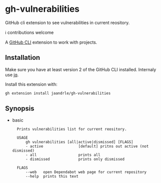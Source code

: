 # gh-vulnerabilities
GitHub cli extension to see vulnerabilities in current reository.

ℹ️ contributions welcome

A [GitHub CLI](https://cli.github.com/) extension to work with projects.

## Installation

Make sure you have at least version 2 of the GitHub CLI installed. Internaly use [jq](https://stedolan.github.io/jq/).

Install this extension with:
```bash
gh extension install jaandrle/gh-vulnerabilities
```

## Synopsis
- basic
  ```text
    Prints vulnerabilities list for current reository.

    USAGE
        gh vulnerabilities [all|active|dismissed] [FLAGS]
        - active                [default] pritns out active (not dismissed)
        - all                   prints all
        - dismissed             prints only dismissed

    FLAGS
        --web   open Dependabot web page for current repository
        --help  prints this text
  ```
